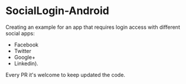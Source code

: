 # SocialLogin-Android
Creating an example for an app that requires login access with different social apps:

- Facebook
- Twitter
- Google+
- Linkedin).

Every PR it's welcome to keep updated the code.
